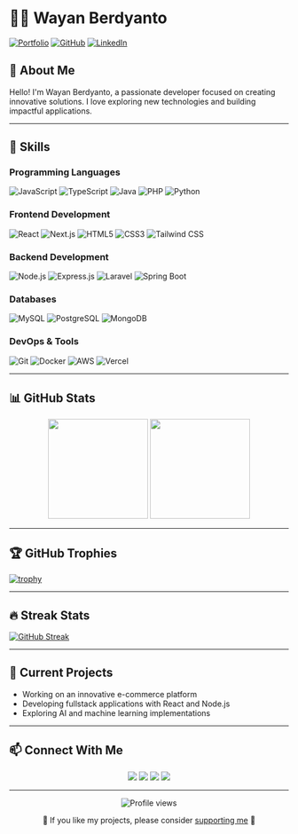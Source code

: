 # 👨‍💻 Wayan Berdyanto

[![Portfolio](https://img.shields.io/badge/Portfolio-wayanberdyanto.website-blue?style=for-the-badge&logo=react)](https://wayanberdyanto.website/)
[![GitHub](https://img.shields.io/badge/GitHub-WayanBerdyanto-181717?style=for-the-badge&logo=github)](https://github.com/WayanBerdyanto)
[![LinkedIn](https://img.shields.io/badge/LinkedIn-wayan--berdyanto-0077B5?style=for-the-badge&logo=linkedin)](https://linkedin.com/in/wayan-berdyanto)

## 🚀 About Me

Hello! I'm Wayan Berdyanto, a passionate developer focused on creating innovative solutions. I love exploring new technologies and building impactful applications.

---

## 💼 Skills

### Programming Languages
![JavaScript](https://img.shields.io/badge/JavaScript-F7DF1E?style=for-the-badge&logo=javascript&logoColor=black)
![TypeScript](https://img.shields.io/badge/TypeScript-3178C6?style=for-the-badge&logo=typescript&logoColor=white)
![Java](https://img.shields.io/badge/Java-ED8B00?style=for-the-badge&logo=openjdk&logoColor=white)
![PHP](https://img.shields.io/badge/PHP-777BB4?style=for-the-badge&logo=php&logoColor=white)
![Python](https://img.shields.io/badge/Python-3776AB?style=for-the-badge&logo=python&logoColor=white)

### Frontend Development
![React](https://img.shields.io/badge/React-61DAFB?style=for-the-badge&logo=react&logoColor=black)
![Next.js](https://img.shields.io/badge/Next.js-000000?style=for-the-badge&logo=next.js&logoColor=white)
![HTML5](https://img.shields.io/badge/HTML5-E34F26?style=for-the-badge&logo=html5&logoColor=white)
![CSS3](https://img.shields.io/badge/CSS3-1572B6?style=for-the-badge&logo=css3&logoColor=white)
![Tailwind CSS](https://img.shields.io/badge/Tailwind_CSS-38B2AC?style=for-the-badge&logo=tailwind-css&logoColor=white)

### Backend Development
![Node.js](https://img.shields.io/badge/Node.js-339933?style=for-the-badge&logo=node.js&logoColor=white)
![Express.js](https://img.shields.io/badge/Express.js-000000?style=for-the-badge&logo=express&logoColor=white)
![Laravel](https://img.shields.io/badge/Laravel-FF2D20?style=for-the-badge&logo=laravel&logoColor=white)
![Spring Boot](https://img.shields.io/badge/Spring_Boot-6DB33F?style=for-the-badge&logo=spring-boot&logoColor=white)

### Databases
![MySQL](https://img.shields.io/badge/MySQL-4479A1?style=for-the-badge&logo=mysql&logoColor=white)
![PostgreSQL](https://img.shields.io/badge/PostgreSQL-316192?style=for-the-badge&logo=postgresql&logoColor=white)
![MongoDB](https://img.shields.io/badge/MongoDB-47A248?style=for-the-badge&logo=mongodb&logoColor=white)

### DevOps & Tools
![Git](https://img.shields.io/badge/Git-F05032?style=for-the-badge&logo=git&logoColor=white)
![Docker](https://img.shields.io/badge/Docker-2496ED?style=for-the-badge&logo=docker&logoColor=white)
![AWS](https://img.shields.io/badge/AWS-232F3E?style=for-the-badge&logo=amazon-aws&logoColor=white)
![Vercel](https://img.shields.io/badge/Vercel-000000?style=for-the-badge&logo=vercel&logoColor=white)

---

## 📊 GitHub Stats

<div align="center">
  <img src="https://github-readme-stats-eight-theta.vercel.app/api?username=WayanBerdyanto&show_icons=true&theme=algolia&include_all_commits=true&count_private=true" height="180em" />
  <img src="https://github-readme-stats-eight-theta.vercel.app/api/top-langs/?username=WayanBerdyanto&layout=compact&theme=algolia" height="180em" />
</div>

---

## 🏆 GitHub Trophies
[![trophy](https://github-profile-trophy.vercel.app/?username=WayanBerdyanto&theme=algolia&column=7)](https://github.com/ryo-ma/github-profile-trophy)

---

## 🔥 Streak Stats
[![GitHub Streak](https://github-readme-streak-stats.herokuapp.com/?user=WayanBerdyanto&theme=algolia)](https://git.io/streak-stats)

---

## 🌱 Current Projects

- Working on an innovative e-commerce platform
- Developing fullstack applications with React and Node.js
- Exploring AI and machine learning implementations

---

## 📫 Connect With Me

<p align="center">
  <a href="mailto:wayanberdyanto@gmail.com"><img src="https://img.shields.io/badge/Email-D14836?style=for-the-badge&logo=gmail&logoColor=white" /></a>
  <a href="https://linkedin.com/in/wayan-berdyanto"><img src="https://img.shields.io/badge/LinkedIn-0077B5?style=for-the-badge&logo=linkedin&logoColor=white" /></a>
  <a href="https://twitter.com/wayan_berdyanto"><img src="https://img.shields.io/badge/Twitter-1DA1F2?style=for-the-badge&logo=twitter&logoColor=white" /></a>
  <a href="https://instagram.com/wayan_berdyanto"><img src="https://img.shields.io/badge/Instagram-E4405F?style=for-the-badge&logo=instagram&logoColor=white" /></a>
</p>

---

<p align="center">
  <img src="https://komarev.com/ghpvc/?username=WayanBerdyanto&color=blueviolet&style=flat-square&label=Profile+Views" alt="Profile views" />
</p>

<p align="center">💙 If you like my projects, please consider <a href="https://www.buymeacoffee.com/wayanberdyanto">supporting me</a> 💙</p>

<!--
**WayanBerdyanto/WayanBerdyanto** is a ✨ _special_ ✨ repository because its `README.md` (this file) appears on your GitHub profile.
-->

